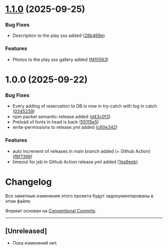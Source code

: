 # [1.1.0](https://github.com/bogolepov/antrepriza-astro/compare/v1.0.0...v1.1.0) (2025-09-25)


### Bug Fixes

* Description to the play sss added ([28b469e](https://github.com/bogolepov/antrepriza-astro/commit/28b469ef626ea68785b54a65f2ceb82f4caf0406))


### Features

* Photos to the play sss gallery added ([f4f0563](https://github.com/bogolepov/antrepriza-astro/commit/f4f0563f58109205d2f5146bfbd9615b8fccb54e))

# 1.0.0 (2025-09-22)


### Bug Fixes

* Every adding of reservation to DB is now in try-catch with log in catch ([0345239](https://github.com/bogolepov/antrepriza-astro/commit/0345239544d6e2bc581e982e1ecbaf56b77a6e58))
* npm packet semantic-release added ([d43c0f3](https://github.com/bogolepov/antrepriza-astro/commit/d43c0f3c0ab0d200ae70bb79803c484aeb131cb6))
* Preload of fonts in head is back ([55115e5](https://github.com/bogolepov/antrepriza-astro/commit/55115e5a48db93c508c33d45b7abcd9c7f7d6e33))
* write-permissions to release.yml added ([c60e342](https://github.com/bogolepov/antrepriza-astro/commit/c60e342dec1f986b0ba7001c06928a5d0845cdc5))


### Features

* auto increment of releases in main branch added (+ Github Action) ([f9f7399](https://github.com/bogolepov/antrepriza-astro/commit/f9f739994fde36b7290c7969e49b1294e96619a0))
* timeout for job in Github Action release.yml added ([1ea9eeb](https://github.com/bogolepov/antrepriza-astro/commit/1ea9eebeeda88cbf10762dde80e35a57351efccf))

# Changelog

Все заметные изменения этого проекта будут задокументированы в этом файле.

Формат основан на [Conventional Commits](https://www.conventionalcommits.org/en/v1.0.0/).

---

## [Unreleased]

- Пока изменений нет.
